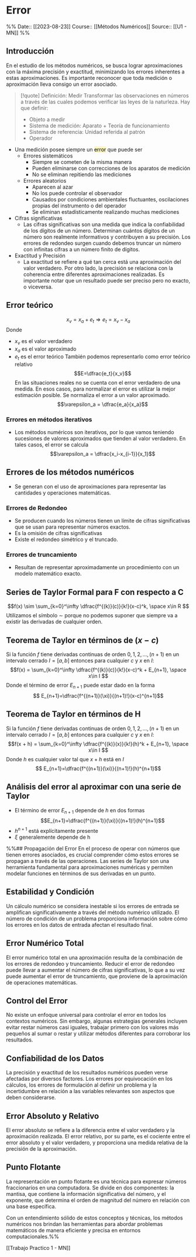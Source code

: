 # Error

%%
Date:: [[2023-08-23]]
Course:: [[Métodos Numéricos]]
Source:: [[U1 - MN]]
%%

## Introducción
En el estudio de los métodos numéricos, se busca lograr aproximaciones con la máxima precisión y exactitud, minimizando los errores inherentes a estas aproximaciones. Es importante reconocer que toda medición o aproximación lleva consigo un error asociado.

>[!quote] Definición: Medir
>Transformar las observaciones en números a través de las cuales podemos verificar las leyes de la naturleza. Hay que definir:
>- Objeto a medir
>- Sistema de medición: Aparato + Teoría de funcionamiento
>- Sistema de referencia: Unidad referida al patrón
>- Operador

- Una medición posee siempre un <mark style="background: #FFF3A3A6;">error</mark> que puede ser 
	- Errores sistemáticos
		- Siempre se cometen de la misma manera
		- Pueden eliminarse con correcciones de los aparatos de medición
		- No se eliminan repitiendo las mediciones
	- Errores aleatorios
		- Aparecen al azar
		- No los puede controlar el observador
		- Causados por condiciones ambientales fluctuantes, oscilaciones propias del instrumento o del operador
		- Se eliminan estadísticamente realizando muchas mediciones
- Cifras significativas
	- Las cifras significativas son una medida que indica la confiabilidad de los dígitos de un número. Determinan cuántos dígitos de un número son realmente informativos y contribuyen a su precisión. Los errores de redondeo surgen cuando debemos truncar un número con infinitas cifras a un número finito de dígitos.
- Exactitud y Precisión
	- La exactitud se refiere a qué tan cerca está una aproximación del valor verdadero. Por otro lado, la precisión se relaciona con la coherencia entre diferentes aproximaciones realizadas. Es importante notar que un resultado puede ser preciso pero no exacto, o viceversa.

## Error teórico
$$x_v=x_a+e_t \Rightarrow e_t = x_v - x_a$$
Donde
- $x_v$ es el valor verdadero
- $x_a$ es el valor aproximado
- $e_t$ es el error teórico
También podemos representarlo como error teórico relativo
$$E=\dfrac{e_t}{x_v}$$
En las situaciones reales no se cuenta con el error verdadero de una medida. En esos casos, para normalizar el error es utilizar la mejor estimación posible. Se normaliza el error a un valor aproximado.
$$\varepsilon_a = \dfrac{e_a}{x_a}$$
### Errores en métodos iterativos
- Los métodos numéricos son iterativos, por lo que vamos teniendo sucesiones de valores aproximados que tienden al valor verdadero. En tales casos, el error se calcula $$\varepsilon_a = \dfrac{x_i-x_{i-1}}{x_1}$$
## Errores de los métodos numéricos
- Se generan con el uso de aproximaciones para representar las cantidades y operaciones matemáticas.
### Errores de Redondeo
- Se producen cuando los números tienen un límite de cifras significativas que se usan para representar números exactos. 
- Es la omisión de cifras significativas
- Existe el redondeo simétrico y el truncado.
### Errores de truncamiento
- Resultan de representar aproximadamente un procedimiento con un modelo matemático exacto.

## Series de Taylor Formal para F con respecto a C
$$f(x) \sim \sum_{k=0}^\infty \dfrac{f^{(k)}(c)}{k!}(x-c)^k, \space x\in R $$
Utilizamos el símbolo $\sim$ porque no podemos suponer que siempre va a existir las derivadas de cualquier orden.

## Teorema de Taylor en términos de $(x-c)$
Si la función $f$ tiene derivadas continuas de orden $0,1,2,\dots,(n+1)$ en un intervalo cerrado $I=[a,b]$  entonces para cualquier $c$ y $x$ en $I$:
$$f(x) = \sum_{k=0}^\infty \dfrac{f^{(k)}(c)}{k!}(x-c)^k + E_{n+1}, \space x\in I $$
Donde el término de error $E_{n+1}$ puede estar dado en la forma $$ E_{n+1}=\dfrac{f^{(n+1)}(\xi)}{(n+1)!}(x-c)^{n+1}$$

## Teorema de Taylor en términos de H
Si la función $f$ tiene derivadas continuas de orden $0,1,2,\dots,(n+1)$ en un intervalo cerrado $I=[a,b]$  entonces para cualquier $c$ y $x$ en $I$: $$f(x + h) = \sum_{k=0}^\infty \dfrac{f^{(k)}(x)}{k!}(h)^k + E_{n+1}, \space x\in I $$
Donde $h$ es cualquier valor tal que $x+h$ está en $I$
$$ E_{n+1}=\dfrac{f^{(n+1)}(\xi)}{(n+1)!}(h)^{n+1}$$

## Análisis del error al aproximar con una  serie de Taylor
- El término de error $E_{n+1}$ depende de $h$ en dos formas
$$E_{n+1}=\dfrac{f^{(n+1)}(\xi)}{(n+1)!}(h)^{n+1}$$
- $h^{n+1}$ está explícitamente presente
- $\xi$ generalemente depende de h


%%## Propagación del Error
En el proceso de operar con números que tienen errores asociados, es crucial comprender cómo estos errores se propagan a través de las operaciones. Las series de Taylor son una herramienta fundamental para aproximaciones numéricas y permiten modelar funciones en términos de sus derivadas en un punto.

## Estabilidad y Condición
Un cálculo numérico se considera inestable si los errores de entrada se amplifican significativamente a través del método numérico utilizado. El número de condición de un problema proporciona información sobre cómo los errores en los datos de entrada afectan el resultado final.

## Error Numérico Total
El error numérico total en una aproximación resulta de la combinación de los errores de redondeo y truncamiento. Reducir el error de redondeo puede llevar a aumentar el número de cifras significativas, lo que a su vez puede aumentar el error de truncamiento, que proviene de la aproximación de operaciones matemáticas.

## Control del Error
No existe un enfoque universal para controlar el error en todos los contextos numéricos. Sin embargo, algunas estrategias generales incluyen evitar restar números casi iguales, trabajar primero con los valores más pequeños al sumar o restar y utilizar métodos diferentes para corroborar los resultados.

## Confiabilidad de los Datos
La precisión y exactitud de los resultados numéricos pueden verse afectadas por diversos factores. Los errores por equivocación en los cálculos, los errores de formulación al definir un problema y la incertidumbre en relación a las variables relevantes son aspectos que deben considerarse.

## Error Absoluto y Relativo
El error absoluto se refiere a la diferencia entre el valor verdadero y la aproximación realizada. El error relativo, por su parte, es el cociente entre el error absoluto y el valor verdadero, y proporciona una medida relativa de la precisión de la aproximación.

## Punto Flotante
La representación en punto flotante es una técnica para expresar números fraccionarios en una computadora. Se divide en dos componentes: la mantisa, que contiene la información significativa del número, y el exponente, que determina el orden de magnitud del número en relación con una base específica.

Con un entendimiento sólido de estos conceptos y técnicas, los métodos numéricos nos brindan las herramientas para abordar problemas matemáticos de manera eficiente y precisa en entornos computacionales.%%

[[Trabajo Practico 1 - MN]]